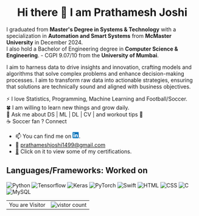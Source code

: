<h1 align="center"> Hi there 👋 I am Prathamesh Joshi</h1>

<!--
**prathamesh1499/prathamesh1499** is a ✨ _special_ ✨ repository because its `README.md` (this file) appears on your GitHub profile.
<!-- Actual text -->
I graduated from **Master's Degree in Systems & Technology** with a specialization in **Automation and Smart Systems** from **McMaster University** in December 2024. <br>
I also hold a Bachelor of Engineering degree in **Computer Science & Engineering**. - CGPI 9.07/10 from the **University of Mumbai**. 

I aim to harness data to drive insights and innovation, crafting models and algorithms that solve complex problems and enhance decision-making processes. I aim to transform raw data into actionable strategies, ensuring that solutions are technically sound and aligned with business objectives.

:zap: I love Statistics, Programming, Machine Learning and Football/Soccer. <br>
:four_leaf_clover: I am willing to learn new things and grow daily. <br>
:speech_balloon: Ask me about DS | ML | DL | CV | and workout tips :zany_face:<br>
:coffee: Soccer fan ? Connect
- :mailbox: You can find me on [![LinkedIn][1.2]][1]. 
- :e-mail: prathameshjoshi1499@gmail.com
- [📂][2] Click on it to view some of my certifications.

## Languages/Frameworks: Worked on 

![Python](https://img.shields.io/badge/Python-3-informational?style=flat&logo=Python&logoColor=blue&color=#FFFF00)
![Tensorflow](https://img.shields.io/badge/Tensorflow-2-informational?style=flat&logo=Tensorflow&logoColor=orange&color=#FFFF00)
![Keras](https://img.shields.io/badge/Keras-2.3-informational?style=flat&logo=Keras&logoColor=red&color=#FFFF00)
![PyTorch](https://img.shields.io/badge/Pytorch-1.2-informational?style=flat&logo=PyTorch&logoColor=red&color=#FFFF00)
![Swift](https://img.shields.io/badge/Swift-4-informational?style=flat&logo=Swift&logoColor=orange&color=#FFFF00)
![HTML](https://img.shields.io/badge/HTML-5-informational?style=flat&logo=HTML5&logoColor=orange&color=#FFFF00)
![CSS](https://img.shields.io/badge/CSS-3-informational?style=flat&logo=CSS3&logoColor=blue&color=#FFFF00)
![C](https://img.shields.io/badge/C-informational?style=flat&logo=C&logoColor=white&color=#FFFFF0)
![MySQL](https://img.shields.io/badge/MySQL-informational?style=flat&logo=MySQL&logoColor=black&color=#FFFFF0)

<table align="center">
  <tr>
    <td>You are Visitor</td>
    <td><img src="https://profile-counter.glitch.me/prathamesh1499/count.svg" alt="vistor count" height="30" /></td>
  </tr>
</table>

<!-- Icons -->

[1.2]: https://github.com/prathamesh1499/prathamesh1499/blob/master/linkedin16x16.png
<!-- Links to your social media accounts -->

[1]: https://www.linkedin.com/in/prathameshjoshi14/
[2]: https://drive.google.com/drive/u/0/folders/1iTMB27JZimZ_rn3n_7ntC4sjgrUarYvU
<!--[![Prathamesh's github stats](https://github-readme-stats.vercel.app/api?username=prathamesh1499&show_icons=true&hide=prs)](https://github.com/prathamesh1499/github-readme-stats)-->
